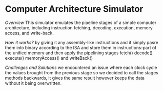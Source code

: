 # Computer Architecture Simulator

*Overview*
This simulator emulates the pipeline stages of a simple computer architecture, including instruction fetching, decoding, execution, memory access, and write-back.

*How it works?*
by giving it any assembly-like instructions and it simply pasre them into binary according to the ISA and store them in instructions-part of the unified memory and then apply the pipelining stages fetch() decode() execute() memoryAccess() and writeBack()

*Challenges and Solutions*
we encountered an issue where each clock cycle the values brought from the previous stage so we decided to call the stages methods backwards, it gives the same result however keeps the data without it being overwritten.
